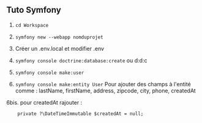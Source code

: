## Tuto Symfony

1. ```cd Workspace```

2. ```symfony new --webapp nomduprojet```

3. Créer un .env.local et modifier .env

4. ```symfony console doctrine:database:create``` ou d:d:c

5. ```symfony console make:user```

6. ```symfony console make:entity User```
Pour ajouter des champs à l'entité comme :
lastName, firstName, address, zipcode, city, phone, createdAt

6bis. pour createdAt rajouter :
```#[ORM\Column(type: 'datetime_immutable', options: ['default' => 'CURRENT_TIMESTAMP'])]
    private ?\DateTimeImmutable $createdAt = null;
